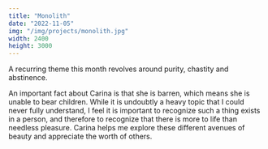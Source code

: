 ```yaml
---
title: "Monolith"
date: "2022-11-05"
img: "/img/projects/monolith.jpg"
width: 2400
height: 3000
---
```


A recurring theme this month revolves around purity, chastity and abstinence.

An important fact about Carina is that she is barren, which means she is unable to bear children. While it is undoubtly a heavy topic that I could never fully understand, I feel it is important to recognize such a thing exists in a person, and therefore to recognize that there is more to life than needless pleasure. Carina helps me explore these different avenues of beauty and appreciate the worth of others.
